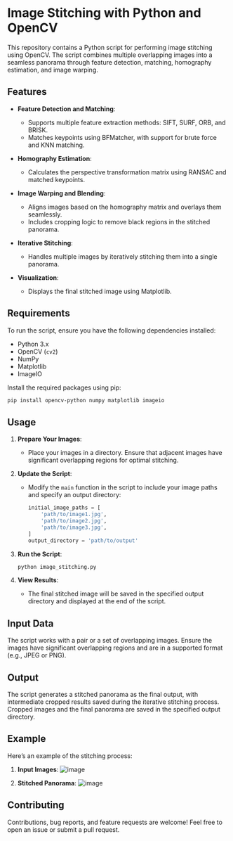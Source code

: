 
# Image Stitching with Python and OpenCV

This repository contains a Python script for performing image stitching using OpenCV. The script combines multiple overlapping images into a seamless panorama through feature detection, matching, homography estimation, and image warping.

## Features

- **Feature Detection and Matching**:
  - Supports multiple feature extraction methods: SIFT, SURF, ORB, and BRISK.
  - Matches keypoints using BFMatcher, with support for brute force and KNN matching.

- **Homography Estimation**:
  - Calculates the perspective transformation matrix using RANSAC and matched keypoints.

- **Image Warping and Blending**:
  - Aligns images based on the homography matrix and overlays them seamlessly.
  - Includes cropping logic to remove black regions in the stitched panorama.

- **Iterative Stitching**:
  - Handles multiple images by iteratively stitching them into a single panorama.

- **Visualization**:
  - Displays the final stitched image using Matplotlib.

## Requirements

To run the script, ensure you have the following dependencies installed:

- Python 3.x
- OpenCV (`cv2`)
- NumPy
- Matplotlib
- ImageIO

Install the required packages using pip:

```bash
pip install opencv-python numpy matplotlib imageio
```

## Usage

1. **Prepare Your Images**:
   - Place your images in a directory. Ensure that adjacent images have significant overlapping regions for optimal stitching.

2. **Update the Script**:
   - Modify the `main` function in the script to include your image paths and specify an output directory:
     ```python
     initial_image_paths = [
         'path/to/image1.jpg',
         'path/to/image2.jpg',
         'path/to/image3.jpg',
     ]
     output_directory = 'path/to/output'
     ```

3. **Run the Script**:
   ```bash
   python image_stitching.py
   ```

4. **View Results**:
   - The final stitched image will be saved in the specified output directory and displayed at the end of the script.

## Input Data

The script works with a pair or a set of overlapping images. Ensure the images have significant overlapping regions and are in a supported format (e.g., JPEG or PNG).

## Output

The script generates a stitched panorama as the final output, with intermediate cropped results saved during the iterative stitching process. Cropped images and the final panorama are saved in the specified output directory.

## Example

Here’s an example of the stitching process:

1. **Input Images**:
   ![image](https://github.com/user-attachments/assets/cf7841c6-6263-47a0-b6fc-735e6b919bf2)

2. **Stitched Panorama**:
   ![image](https://github.com/user-attachments/assets/7146e89e-af05-4abe-a13b-c9259fbb7737)

## Contributing

Contributions, bug reports, and feature requests are welcome! Feel free to open an issue or submit a pull request.
